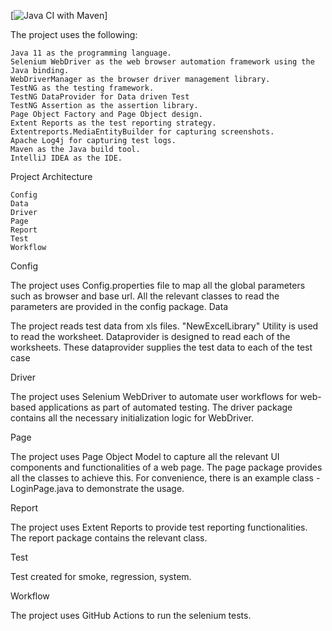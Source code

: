 [![Java CI with Maven](https://github.com/Suparnaen/ShoppingWebTest/actions/workflows/maven.yml)]

The project uses the following:

    Java 11 as the programming language.
    Selenium WebDriver as the web browser automation framework using the Java binding.
    WebDriverManager as the browser driver management library.
    TestNG as the testing framework.
    TestNG DataProvider for Data driven Test
    TestNG Assertion as the assertion library.
    Page Object Factory and Page Object design.
    Extent Reports as the test reporting strategy.
    Extentreports.MediaEntityBuilder for capturing screenshots.
    Apache Log4j for capturing test logs.
    Maven as the Java build tool.
    IntelliJ IDEA as the IDE.


Project Architecture

    Config
    Data
    Driver
    Page
    Report
    Test
    Workflow

Config

The project uses Config.properties file to map all the global parameters such as browser and base url. All the relevant classes to read the parameters are provided in the config package.
Data

The project reads test data from xls files. "NewExcelLibrary" Utility is used to read the worksheet. Dataprovider is designed to read each of the worksheets. These dataprovider supplies the test data to each of the test case

Driver

The project uses Selenium WebDriver to automate user workflows for web-based applications as part of automated testing. The driver package contains all the necessary initialization logic for WebDriver.

Page

The project uses Page Object Model to capture all the relevant UI components and functionalities of a web page. The page package provides all the classes to achieve this. For convenience, there is an example class - LoginPage.java to demonstrate the usage.

Report

The project uses Extent Reports to provide test reporting functionalities. The report package contains the relevant class.

Test

Test created for smoke, regression, system.

Workflow

The project uses GitHub Actions to run the selenium tests.
